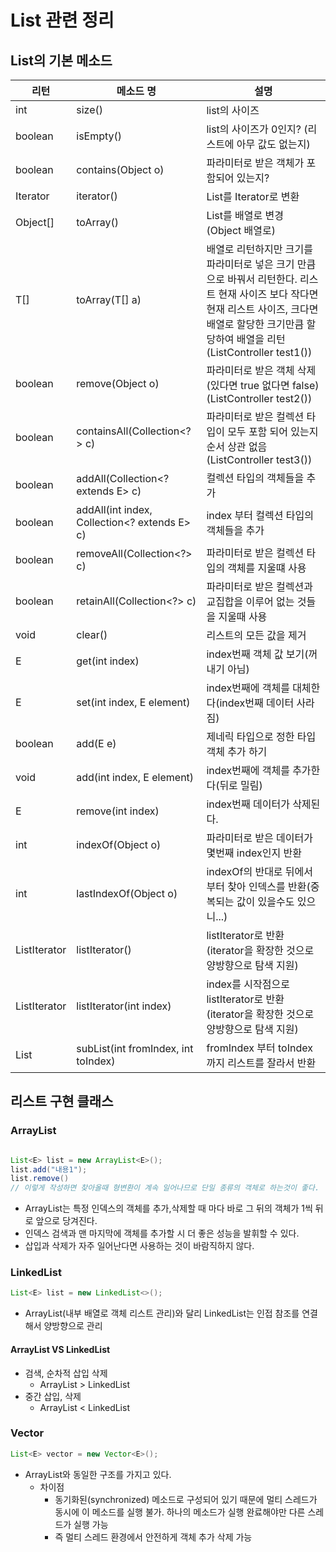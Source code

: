 # List 관련 정리
## List의 기본 메소드
| 리턴              | 메소드 명                                        | 설명                                                                                                                           |
|-----------------|----------------------------------------------|------------------------------------------------------------------------------------------------------------------------------|
| int             | size()                                       | list의 사이즈                                                                                                                    |
| boolean         | isEmpty()                                    | list의 사이즈가 0인지? (리스트에 아무 값도 없는지)                                                                                             |
| boolean         | contains(Object o)                           | 파라미터로 받은 객체가 포함되어 있는지?                                                                                                       |
| Iterator<E>     | iterator()                                   | List를 Iterator로 변환                                                                                                           |
| Object[]        | toArray()                                    | List를 배열로 변경 (Object 배열로)                                                                                                    |
| T[]             | toArray(T[] a)                               | 배열로 리턴하지만 크기를 파라미터로 넣은 크기 만큼으로 바꿔서 리턴한다. 리스트 현재 사이즈 보다 작다면 현재 리스트 사이즈, 크다면 배열로 할당한 크기만큼 할당하여 배열을 리턴 (ListController test1()) |
| boolean         | remove(Object o)                             | 파라미터로 받은 객체 삭제 (있다면 true 없다면 false) (ListController test2())                                                                 |
| boolean         | containsAll(Collection<?> c)                 | 파라미터로 받은 컬렉션 타입이 모두 포함 되어 있는지 순서 상관 없음 (ListController test3())                                                              |
| boolean         | addAll(Collection<? extends E> c)            | 컬렉션 타입의 객체들을 추가                                                                                                              |
| boolean         | addAll(int index, Collection<? extends E> c) | index 부터 컬렉션 타입의 객체들을 추가                                                                                                     |
| boolean         | removeAll(Collection<?> c)                   | 파라미터로 받은 컬렉션 타입의 객체를 지울떄 사용                                                                                                  |
| boolean         | retainAll(Collection<?> c)                   | 파라미터로 받은 컬렉션과 교집합을 이루어 없는 것들을 지울때 사용                                                                                         |
| void            | clear()                                      | 리스트의 모든 값을 제거                                                                                                                |
| E               | get(int index)                               | index번째 객체 값 보기(꺼내기 아님)                                                                                                      |
| E               | set(int index, E element)                    | index번째에 객체를 대체한다(index번째 데이터 사라짐)                                                                                           |
| boolean         | add(E e)                                     | 제네릭 타입으로 정한 타입 객체 추가 하기                                                                                                      |
| void            | add(int index, E element)                    | index번째에 객체를 추가한다(뒤로 밀림)                                                                                                     |
| E               | remove(int index)                            | index번째 데이터가 삭제된다.                                                                                                           |
| int             | indexOf(Object o)                            | 파라미터로 받은 데이터가 몇번째 index인지 반환                                                                                                 |
| int             | lastIndexOf(Object o)                        | indexOf의 반대로 뒤에서 부터 찾아 인덱스를 반환(중복되는 값이 있을수도 있으니...)                                                                          |
| ListIterator<E> | listIterator()                               | listIterator로 반환(iterator을 확장한 것으로 양방향으로 탐색 지원)                                                                              |
| ListIterator<E> | listIterator(int index)                      | index를 시작점으로 listIterator로 반환(iterator을 확장한 것으로 양방향으로 탐색 지원)                                                                 |
| List<E>         | subList(int fromIndex, int toIndex)          | fromIndex 부터 toIndex까지 리스트를 잘라서 반환                                                                                           | 
## 리스트 구현 클래스

### ArrayList<E>
```java

List<E> list = new ArrayList<E>();
list.add("내용1");
list.remove()
// 이렇게 작성하면 찾아올때 형변환이 계속 일어나므로 단일 종류의 객체로 하는것이 좋다.
```
* ArrayList는 특정 인덱스의 객체를 추가,삭제할 때 마다 바로 그 뒤의 객체가 1씩 뒤로 앞으로 당겨진다.
* 인덱스 검색과 맨 마지막에 객체를 추가할 시 더 좋은 성능을 발휘할 수 있다.
* 삽입과 삭제가 자주 일어난다면 사용하는 것이 바람직하지 않다.
### LinkedList<E>
```java
List<E> list = new LinkedList<>();
```
* ArrayList(내부 배열로 객체 리스트 관리)와 달리 LinkedList는 인접 참조를 연결해서 양방향으로 관리
#### ArrayList VS LinkedList
* 검색, 순차적 삽입 삭제
  * ArrayList > LinkedList
* 중간 삽입, 삭제
  * ArrayList < LinkedList
### Vector<E>
```java
List<E> vector = new Vector<E>();

```
* ArrayList와 동일한 구조를 가지고 있다.
  * 차이점
    * 동기화된(synchronized) 메소드로 구성되어 있기 때문에 멀티 스레드가 동시에 이 메소드를 실행 불가. 하나의 메소드가 실행 완료해야만 다른 스레드가 실행 가능
    * 즉 멀티 스레드 환경에서 안전하게 객체 추가 삭제 가능
    
